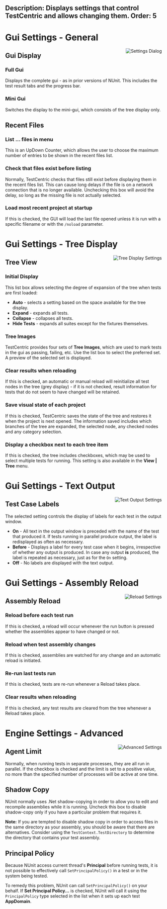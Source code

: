 Description: Displays settings that control TestCentric and allows changing them.
Order: 5
---

<!-- Page-specific styles -->
<style>
  img {float:right; margin-left: 20px; margin-bottom: 20px; max-width: 500px}
</style>

# Gui Settings - General

![Settings Dialog](/testcentric-gui/img/generalSettings.png)

## Gui Display

### Full Gui
Displays the complete gui - as in prior versions of NUnit. This includes the
test result tabs and the progress bar.

### Mini Gui
Switches the display to the mini-gui, which consists of the tree display only.

## Recent Files

### List ... files in menu
This is an UpDown Counter, which allows the user to choose the maximum number
of entries to be shown in the recent files list.

### Check that files exist before listing
Normally, TestCentric checks that files still exist before
displaying them in the recent files list. This can cause long delays if the
file is on a network connection that is no longer available. Unchecking
this box will avoid the delay, so long as the missing file is not actually selected.

### Load most recent project at startup
If this is checked, the GUI will load the
last file opened unless it is run with a specific filename or with the
`/noload` parameter.

<!-- Gui Settings - Tree Display -->

# Gui Settings - Tree Display

![Tree Display Settings](/testcentric-gui/img/treeDisplaySettings.png)

## Tree View

### Initial Display
This list box allows selecting the degree of expansion of the tree when tests are first loaded:
* **Auto** - selects a setting based on the space available for the tree display.
* **Expand** - expands all tests.
* **Collapse** - collapses all tests.
* **Hide Tests** - expands all suites except for the fixtures themselves.

### Tree Images
TestCentric provides four sets of <b>Tree Images</b>, which are used to mark tests in
the gui as passing, failing, etc. Use the list box to select the preferred set.
A preview of the selected set is displayed.

### Clear results when reloading
If this is checked, an automatic or manual reload will reinitialize all
test nodes in the tree (grey display) - if it is not checked, result information for tests that do
not seem to have changed will be retained.

### Save visual state of each project
If this is checked, TestCentric saves the state of the tree
and restores it when the project is next opened. The information saved includes which
branches of the tree are expanded, the selected node, any checked nodes and any
category selection.

### Display a checkbox next to each tree item
If this is checked, the tree includes checkboxes, which may
be used to select multiple tests for running. This setting is also available
in the **View | Tree** menu.

<!-- Gui Settings - Text Output -->

# Gui Settings - Text Output

![Text Output Settings](/testcentric-gui/img/textOutputSettings.png)

## Test Case Labels

The selected setting controls the display of labels for each test in the output window.
* **On** - All text in the output window is preceded with the name
of the test that produced it. If tests running in parallel produce output, the label is
redisplayed as often as necessary.
* **Before** - Displays a label for every test case when it begins, irrespective of whether
any output is produced. In case any output __is__ produced, the label is repeated as
necessary, just as for the `On` setting.
* **Off** - No labels are displayed with the text output.

<!-- Gui Settings - Assembly Reload -->

# Gui Settings - Assembly Reload

![Reload Settings](/testcentric-gui/img/assemblyReloadSettings.png)

## Assembly Reload

### Reload before each test run
If this is checked, a reload will occur whenever the run button is
pressed whether the assemblies appear to have changed or not.

### Reload when test assembly changes
If this is checked, assemblies are watched for any change and
an automatic reload is initiated.

### Re-run last tests run
If this is checked, tests are re-run whenever a Reload takes place.

### Clear results when reloading
If this is checked, any test results are cleared from the tree whenever a Reload takes place.

<!-- Engine Settings - Advanced -->

# Engine Settings - Advanced

![Advanced Settings](/testcentric-gui/img/advancedSettings.png)

## Agent Limit

Normally, when running tests in separate processes, they are all run in parallel.
If the checkbox is checked and the limit is set to a positive value, no more than
the specified number of processes will be active at one time.

## Shadow Copy

NUnit normally uses .Net shadow-copying in order to allow you to edit
and recompile assemblies while it is running. Uncheck this box to disable
shadow-copy only if you have a particular problem that requires it.

**Note:** If you are tempted to disable shadow copy in order to access
files in the same directory as your assembly, you should be aware that there
are alternatives. Consider using the `TestContext.TestDirectory` to determine
the directory that contains your test assembly.

## Principal Policy

Because NUnit access current thread's **Principal** before running tests,
it is not possible to effectively call `SetPrincipalPolicy()` in a test or
in the system being tested.

To remedy this problem, NUnit can call `SetPrincipalPolicy()` on your
behalf. If **Set Principal Policy...** is checked, NUnit will call it
using the `PrincipalPolicy` type selected in the list when it sets up
each test **AppDomain**.
